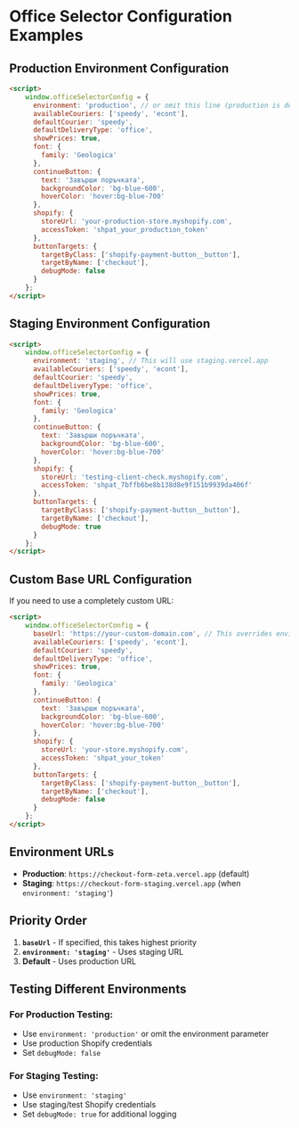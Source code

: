 # Office Selector Configuration Examples

## Production Environment Configuration

```html
<script>
    window.officeSelectorConfig = {
      environment: 'production', // or omit this line (production is default)
      availableCouriers: ['speedy', 'econt'],
      defaultCourier: 'speedy',
      defaultDeliveryType: 'office',
      showPrices: true,
      font: {
        family: 'Geologica'
      },
      continueButton: {
        text: 'Завърши поръчката',
        backgroundColor: 'bg-blue-600',
        hoverColor: 'hover:bg-blue-700'
      },
      shopify: {
        storeUrl: 'your-production-store.myshopify.com',
        accessToken: 'shpat_your_production_token'
      },
      buttonTargets: {
        targetByClass: ['shopify-payment-button__button'],
        targetByName: ['checkout'],
        debugMode: false
      }
    };
</script>
```

## Staging Environment Configuration

```html
<script>
    window.officeSelectorConfig = {
      environment: 'staging', // This will use staging.vercel.app
      availableCouriers: ['speedy', 'econt'],
      defaultCourier: 'speedy',
      defaultDeliveryType: 'office',
      showPrices: true,
      font: {
        family: 'Geologica'
      },
      continueButton: {
        text: 'Завърши поръчката',
        backgroundColor: 'bg-blue-600',
        hoverColor: 'hover:bg-blue-700'
      },
      shopify: {
        storeUrl: 'testing-client-check.myshopify.com',
        accessToken: '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'
      },
      buttonTargets: {
        targetByClass: ['shopify-payment-button__button'],
        targetByName: ['checkout'],
        debugMode: true
      }
    };
</script>
```

## Custom Base URL Configuration

If you need to use a completely custom URL:

```html
<script>
    window.officeSelectorConfig = {
      baseUrl: 'https://your-custom-domain.com', // This overrides environment setting
      availableCouriers: ['speedy', 'econt'],
      defaultCourier: 'speedy',
      defaultDeliveryType: 'office',
      showPrices: true,
      font: {
        family: 'Geologica'
      },
      continueButton: {
        text: 'Завърши поръчката',
        backgroundColor: 'bg-blue-600',
        hoverColor: 'hover:bg-blue-700'
      },
      shopify: {
        storeUrl: 'your-store.myshopify.com',
        accessToken: 'shpat_your_token'
      },
      buttonTargets: {
        targetByClass: ['shopify-payment-button__button'],
        targetByName: ['checkout'],
        debugMode: false
      }
    };
</script>
```

## Environment URLs

- **Production**: `https://checkout-form-zeta.vercel.app` (default)
- **Staging**: `https://checkout-form-staging.vercel.app` (when `environment: 'staging'`)

## Priority Order

1. **`baseUrl`** - If specified, this takes highest priority
2. **`environment: 'staging'`** - Uses staging URL
3. **Default** - Uses production URL

## Testing Different Environments

### For Production Testing:
- Use `environment: 'production'` or omit the environment parameter
- Use production Shopify credentials
- Set `debugMode: false`

### For Staging Testing:
- Use `environment: 'staging'`
- Use staging/test Shopify credentials  
- Set `debugMode: true` for additional logging
